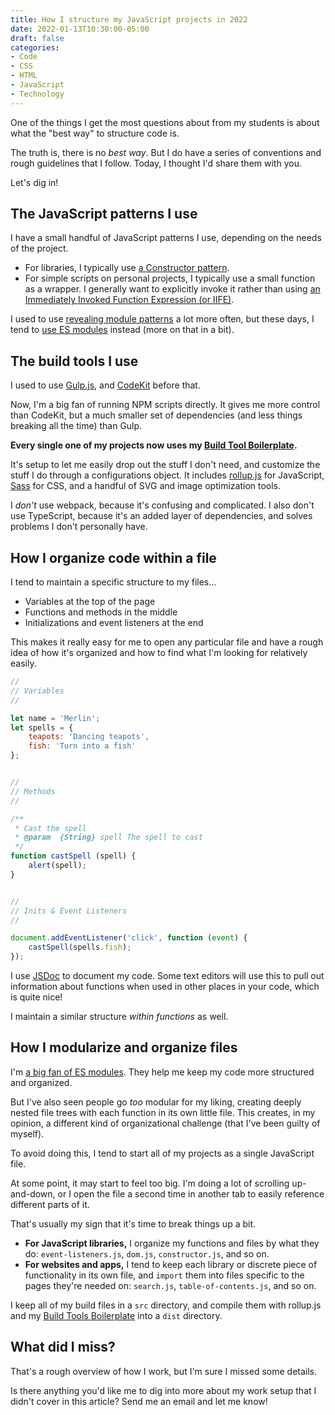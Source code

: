 ```yaml
---
title: How I structure my JavaScript projects in 2022
date: 2022-01-13T10:30:00-05:00
draft: false
categories:
- Code
- CSS
- HTML
- JavaScript
- Technology
---
```


One of the things I get the most questions about from my students is about what the "best way" to structure code is. 

The truth is, there is no _best way_. But I do have a series of conventions and rough guidelines that I follow. Today, I thought I'd share them with you.

Let's dig in!

## The JavaScript patterns I use

I have a small handful of JavaScript patterns I use, depending on the needs of the project.

- For libraries, I typically use [a Constructor pattern](/an-introduction-to-the-javascript-constructor-pattern/).
- For simple scripts on personal projects, I typically use a small function as a wrapper. I generally want to explicitly invoke it rather than using [an Immediately Invoked Function Expression (or IIFE)](/the-many-ways-to-write-an-immediately-invoked-function-expression-iife-in-javascript/).

I used to use [revealing module patterns](https://vanillajstoolkit.com/boilerplates/revealing-module-pattern/) a lot more often, but these days, I tend to [use ES modules](https://vanillajsguides.com/es-modules/) instead (more on that in a bit).

## The build tools I use

I used to use [Gulp.js](https://gulpjs.com/), and [CodeKit](https://codekitapp.com/) before that. 

Now, I'm a big fan of running NPM scripts directly. It gives me more control than CodeKit, but a much smaller set of dependencies (and less things breaking all the time) than Gulp.

**Every single one of my projects now uses my [Build Tool Boilerplate](https://github.com/cferdinandi/build-tool-boilerplate).**

It's setup to let me easily drop out the stuff I don't need, and customize the stuff I do through a configurations object. It includes [rollup.js](https://www.rollupjs.org/guide/en/) for JavaScript, [Sass](https://sass-lang.com/) for CSS, and a handful of SVG and image optimization tools.

I _don't_ use webpack, because it's confusing and complicated. I also don't use TypeScript, because it's an added layer of dependencies, and solves problems I don't personally have.

## How I organize code within a file

I tend to maintain a specific structure to my files...

- Variables at the top of the page
- Functions and methods in the middle
- Initializations and event listeners at the end

This makes it really easy for me to open any particular file and have a rough idea of how it's organized and how to find what I'm looking for relatively easily.

```js
// 
// Variables
// 

let name = 'Merlin';
let spells = {
	teapots: 'Dancing teapots', 
	fish: 'Turn into a fish'
};


//
// Methods
// 

/**
 * Cast the spell
 * @param  {String} spell The spell to cast
 */
function castSpell (spell) {
	alert(spell);
}


// 
// Inits & Event Listeners
// 

document.addEventListener('click', function (event) {
	castSpell(spells.fish);
});
```

I use [JSDoc](https://jsdoc.app/) to document my code. Some text editors will use this to pull out information about functions when used in other places in your code, which is quite nice!

I maintain a similar structure _within functions_ as well.

## How I modularize and organize files

I'm [a big fan of ES modules](https://vanillajsguides.com/es-modules/). They help me keep my code more structured and organized.

But I've also seen people go _too_ modular for my liking, creating deeply nested file trees with each function in its own little file. This creates, in my opinion, a different kind of organizational challenge (that I've been guilty of myself).

To avoid doing this, I tend to start all of my projects as a single JavaScript file.

At some point, it may start to feel too big. I'm doing a lot of scrolling up-and-down, or I open the file a second time in another tab to easily reference different parts of it.

That's usually my sign that it's time to break things up a bit.

- **For JavaScript libraries,** I organize my functions and files by what they do: `event-listeners.js`, `dom.js`, `constructor.js`, and so on.
- **For websites and apps,** I tend to keep each library or discrete piece of functionality in its own file, and `import` them into files specific to the pages they're needed on: `search.js`, `table-of-contents.js`, and so on.

I keep all of my build files in a `src` directory, and compile them with rollup.js and my [Build Tools Boilerplate](https://github.com/cferdinandi/build-tool-boilerplate) into a `dist` directory.

## What did I miss?

That's a rough overview of how I work, but I'm sure I missed some details.

Is there anything you'd like me to dig into more about my work setup that I didn't cover in this article? Send me an email and let me know!